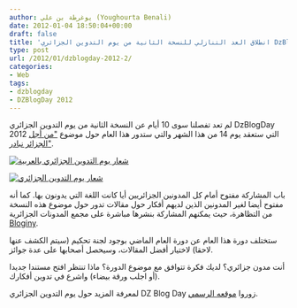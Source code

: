 ```yaml
---
author: يوغرطة بن علي (Youghourta Benali)
date: 2012-01-04 18:50:04+00:00
draft: false
title: 'انطلاق العد التنازلي للنسخة الثانية من يوم التدوين الجزائري DzBlogDay 2012  '
type: post
url: /2012/01/dzblogday-2012-2/
categories:
- Web
tags:
- dzblogday
- DZBlogDay 2012
---
```


لم تعد تفصلنا سوى 10 أيام عن النسخة الثانية من يوم التدوين الجزائري DzBlogDay 2012 التي ستعقد يوم 14 من هذا الشهر والتي ستدور هذا العام حول موضوع ["من أجل الجزائر نبادر"](http://www.dzblogday.org/).




[![شعار يوم التدوين الجزائري بالعربية](https://www.it-scoop.com/wp-content/uploads/2012/01/DzBlogDay-ar.png)
](https://www.it-scoop.com/wp-content/uploads/2012/01/DzBlogDay-ar.png)




[![شعار يوم التدوين الجزائري](https://www.it-scoop.com/wp-content/uploads/2012/01/DzBlogDay.png)
](https://www.it-scoop.com/wp-content/uploads/2012/01/DzBlogDay.png)




باب المشاركة مفتوح أمام كل المدونين الجزائريين أيا كانت اللغة التي يدونون بها. كما أنه مفتوح أيضا لغير المدونين الذين لديهم أفكار حول مقالات تدور حول موضوع هذه النسخة من التظاهرة، حيث يمكنهم المشاركة بنشرها مباشرة على مجمع المدونات الجزائرية [Bloginy](http://www.bloginy.com/).




ستختلف دورة هذا العام عن دورة العام الماضي بوجود لجنة تحكيم (سيتم الكشف عنها لاحقا) لاختيار أفضل المقالات، وسيحصل أصحابها على عدة جوائز.




أنت مدون جزائري؟ لديك فكرة تتوافق مع موضوع الدورة؟ ماذا تنتظر افتح مستندا جديدا (أو اجلب ورقة بيضاء) واشرع في تدوين أفكارك.




لمعرفة المزيد حول يوم التدوين الجزائري DZ Blog Day زوروا [موقعه الرسمي](http://www.dzblogday.org/).
